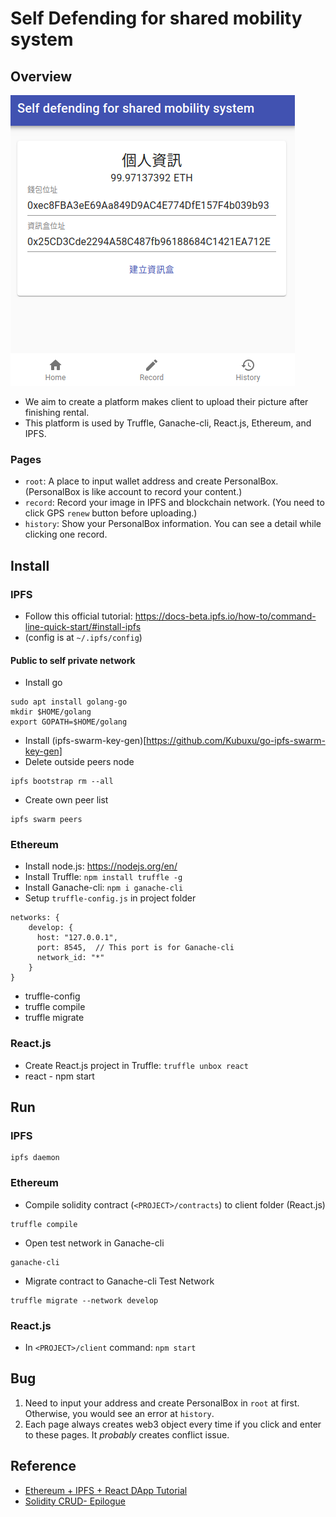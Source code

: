 # Self Defending for shared mobility system

## Overview
![Demo](https://github.com/iomanker/React-IPFS.Ethereum/blob/master/public/demo.png)
* We aim to create a platform makes client to upload their picture after finishing rental.
* This platform is used by Truffle, Ganache-cli, React.js, Ethereum, and IPFS.
### Pages
* `root`: A place to input wallet address and create PersonalBox. (PersonalBox is like account to record your content.)
* `record`: Record your image in IPFS and blockchain network. (You need to click GPS `renew` button before uploading.)
* `history`: Show your PersonalBox information. You can see a detail while clicking one record.

## Install
### IPFS
* Follow this official tutorial: https://docs-beta.ipfs.io/how-to/command-line-quick-start/#install-ipfs
* (config is at `~/.ipfs/config`)
#### Public to self private network
* Install go
```
sudo apt install golang-go
mkdir $HOME/golang
export GOPATH=$HOME/golang
```
* Install (ipfs-swarm-key-gen)[https://github.com/Kubuxu/go-ipfs-swarm-key-gen]
* Delete outside peers node
```
ipfs bootstrap rm --all
```
* Create own peer list
```
ipfs swarm peers
```

### Ethereum
* Install node.js: https://nodejs.org/en/
* Install Truffle: `npm install truffle -g`
* Install Ganache-cli: `npm i ganache-cli`
* Setup `truffle-config.js` in project folder
```
networks: {
    develop: {
      host: "127.0.0.1",
      port: 8545,  // This port is for Ganache-cli
      network_id: "*"
    }
}
```
* truffle-config
* truffle compile
* truffle migrate
### React.js
* Create React.js project in Truffle: `truffle unbox react`
* react - npm start

## Run
### IPFS
```
ipfs daemon
```
### Ethereum
* Compile solidity contract (`<PROJECT>/contracts`) to client folder (React.js)
```
truffle compile
```
* Open test network in Ganache-cli
```
ganache-cli
```
* Migrate contract to Ganache-cli Test Network
```
truffle migrate --network develop
```
### React.js
* In `<PROJECT>/client` command: `npm start`

## Bug
1. Need to input your address and create PersonalBox in `root` at first. Otherwise, you would see an error at `history`.
2. Each page always creates web3 object every time if you click and enter to these pages. It *probably* creates conflict issue.

## Reference
* [Ethereum + IPFS + React DApp Tutorial](https://blog.goodaudience.com/ethereum-ipfs-react-dapp-tutorial-pt-1-a9dfd5079491)
* [Solidity CRUD- Epilogue](https://medium.com/robhitchens/solidity-crud-epilogue-e563e794fde)